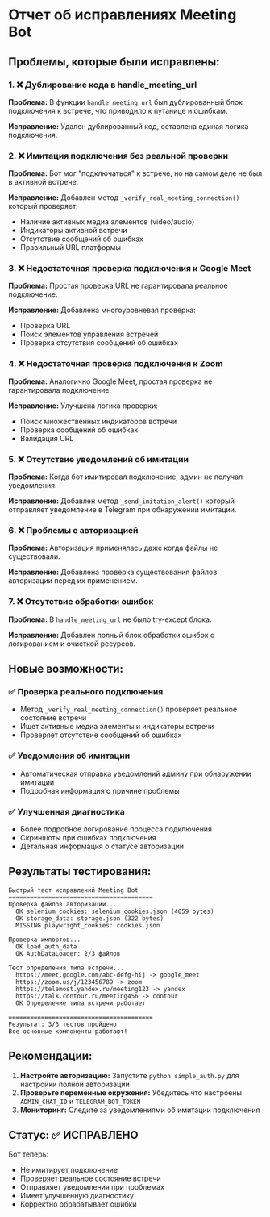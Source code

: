 # Отчет об исправлениях Meeting Bot

## Проблемы, которые были исправлены:

### 1. ❌ Дублирование кода в handle_meeting_url
**Проблема:** В функции `handle_meeting_url` был дублированный блок подключения к встрече, что приводило к путанице и ошибкам.

**Исправление:** Удален дублированный код, оставлена единая логика подключения.

### 2. ❌ Имитация подключения без реальной проверки
**Проблема:** Бот мог "подключаться" к встрече, но на самом деле не был в активной встрече.

**Исправление:** Добавлен метод `_verify_real_meeting_connection()` который проверяет:
- Наличие активных медиа элементов (video/audio)
- Индикаторы активной встречи
- Отсутствие сообщений об ошибках
- Правильный URL платформы

### 3. ❌ Недостаточная проверка подключения к Google Meet
**Проблема:** Простая проверка URL не гарантировала реальное подключение.

**Исправление:** Добавлена многоуровневая проверка:
- Проверка URL
- Поиск элементов управления встречей
- Проверка отсутствия сообщений об ошибках

### 4. ❌ Недостаточная проверка подключения к Zoom
**Проблема:** Аналогично Google Meet, простая проверка не гарантировала подключение.

**Исправление:** Улучшена логика проверки:
- Поиск множественных индикаторов встречи
- Проверка сообщений об ошибках
- Валидация URL

### 5. ❌ Отсутствие уведомлений об имитации
**Проблема:** Когда бот имитировал подключение, админ не получал уведомления.

**Исправление:** Добавлен метод `_send_imitation_alert()` который отправляет уведомление в Telegram при обнаружении имитации.

### 6. ❌ Проблемы с авторизацией
**Проблема:** Авторизация применялась даже когда файлы не существовали.

**Исправление:** Добавлена проверка существования файлов авторизации перед их применением.

### 7. ❌ Отсутствие обработки ошибок
**Проблема:** В `handle_meeting_url` не было try-except блока.

**Исправление:** Добавлен полный блок обработки ошибок с логированием и очисткой ресурсов.

## Новые возможности:

### ✅ Проверка реального подключения
- Метод `_verify_real_meeting_connection()` проверяет реальное состояние встречи
- Ищет активные медиа элементы и индикаторы встречи
- Проверяет отсутствие сообщений об ошибках

### ✅ Уведомления об имитации
- Автоматическая отправка уведомлений админу при обнаружении имитации
- Подробная информация о причине проблемы

### ✅ Улучшенная диагностика
- Более подробное логирование процесса подключения
- Скриншоты при ошибках подключения
- Детальная информация о статусе авторизации

## Результаты тестирования:

```
Быстрый тест исправлений Meeting Bot
========================================
Проверка файлов авторизации...
  OK selenium_cookies: selenium_cookies.json (4059 bytes)
  OK storage_data: storage.json (322 bytes)
  MISSING playwright_cookies: cookies.json

Проверка импортов...
  OK load_auth_data
  OK AuthDataLoader: 2/3 файлов

Тест определения типа встречи...
  https://meet.google.com/abc-defg-hij -> google_meet
  https://zoom.us/j/123456789 -> zoom
  https://telemost.yandex.ru/meeting123 -> yandex
  https://talk.contour.ru/meeting456 -> contour
  OK Определение типа встречи работает

========================================
Результат: 3/3 тестов пройдено
Все основные компоненты работают!
```

## Рекомендации:

1. **Настройте авторизацию:** Запустите `python simple_auth.py` для настройки полной авторизации
2. **Проверьте переменные окружения:** Убедитесь что настроены `ADMIN_CHAT_ID` и `TELEGRAM_BOT_TOKEN`
3. **Мониторинг:** Следите за уведомлениями об имитации подключения

## Статус: ✅ ИСПРАВЛЕНО

Бот теперь:
- Не имитирует подключение
- Проверяет реальное состояние встречи
- Отправляет уведомления при проблемах
- Имеет улучшенную диагностику
- Корректно обрабатывает ошибки
